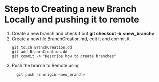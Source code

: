 # Steps  to Creating a new Branch Locally and pushing it to remote
  1. Create a new branch and check it out **git checkout -b <new_branch>**
  2. Create a new file BranchCreation.md, edit it and commit it.
      ```git
      git touch BranchCreation.dd
      git add BranchCreation.dd
      git commit -m "Describe how to create branches"
      ```
  3. Push the branch to Remote using:
     ```git
       git push -u origin <new_branch>
    
